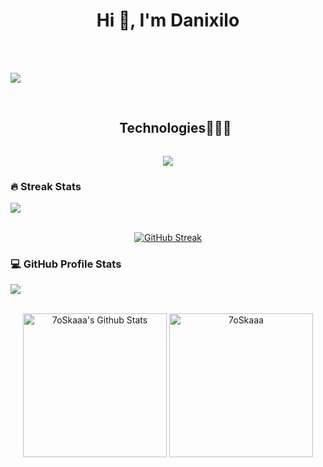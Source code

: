 <h1 align="center">Hi 👋, I'm Danixilo</h1>

<br><br>

<img src="https://user-images.githubusercontent.com/73097560/115834477-dbab4500-a447-11eb-908a-139a6edaec5c.gif"><br><br>

<div id="user-content-toc">
  <ul align="center">
    <summary><h2 style="display: inline-block">Technologies👨🏻‍💻</h2></summary>
  </ul>
</div>
<!--tech stack icons-->
<p align="center">
  <a href="https://skillicons.dev">
    <img src="https://skillicons.dev/icons?i=git,react,tailwind,css,figma,github,html,java,js,mysql,nextjs,nodejs,vscode,&perline=14" />
  </a>
</p>

<h3> 🔥 Streak Stats</h3>

<img src="https://user-images.githubusercontent.com/73097560/115834477-dbab4500-a447-11eb-908a-139a6edaec5c.gif"><br><br>

<p align="center"><a href="https://git.io/streak-stats"><img src="https://streak-stats.demolab.com?user=danixiloqq&theme=transparent" alt="GitHub Streak" /></a></p>

</details>
  
<h3>💻 GitHub Profile Stats</h3>

<img src="https://user-images.githubusercontent.com/73097560/115834477-dbab4500-a447-11eb-908a-139a6edaec5c.gif"><br><br>
	
<p align="center">
    <a href="https://github.com/anuraghazra/github-readme-stats">
	    <img alt="7oSkaaa's Github Stats" src="https://github-readme-stats.vercel.app/api?username=danixiloqq&show_icons=true&count_private=true&locale=en&theme=transparent&layout=compact" height="230px"/></a>
	  <img src="https://github-readme-stats.vercel.app/api/top-langs?username=danixiloqq&langs_count=10&show_icons=true&locale=en&theme=transparent" alt="7oSkaaa" height="230px"/>
<br/>
</details>
